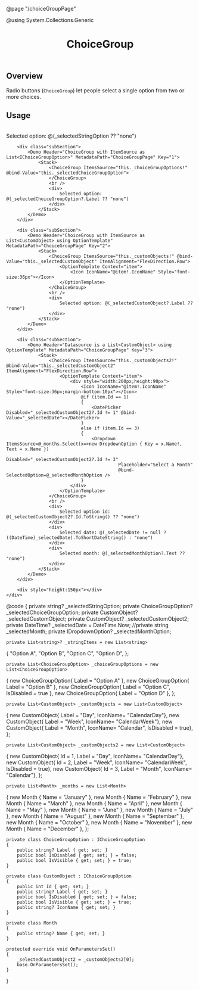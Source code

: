 ﻿@page "/choiceGroupPage"

@using System.Collections.Generic


<header class="root">
    <h1 class="title">ChoiceGroup</h1>
</header>
<div class="section" style="transition-delay: 0s;">
    <div id="overview" tabindex="-1">
        <h2 class="subHeading hiddenContent">Overview</h2>
    </div>
    <div class="content">
        <div class="ms-Markdown">
            <p>
                Radio buttons (<code class="root-363">ChoiceGroup</code>)&nbsp;let&nbsp;people&nbsp;select a single option from two or more choices.
            </p>
        </div>
    </div>
</div>
<div class="section" style="transition-delay: 0s;">
    <div id="overview" tabindex="-1">
        <h2 class="subHeading">Usage</h2>
    </div>
    <div>
        <div class="subSection">
            <Demo Header="ChoiceGroup with ItemSource as List<string>" MetadataPath="ChoiceGroupPage" Key="0">
                <Stack>
                    <ChoiceGroup ItemsSource="this._stringItems!" @bind-Value="this._selectedStringOption" Required="true">
                    </ChoiceGroup>
                    <br />
                    <div>
                        Selected option: @(_selectedStringOption ?? "none")
                    </div>
                </Stack>
            </Demo>
        </div>

        <div class="subSection">
            <Demo Header="ChoiceGroup with ItemSource as List<IChoiceGroupOption>" MetadataPath="ChoiceGroupPage" Key="1">
                <Stack>
                    <ChoiceGroup ItemsSource="this._choiceGroupOptions!" @bind-Value="this._selectedChoiceGroupOption">
                    </ChoiceGroup>
                    <br />
                    <div>
                        Selected option: @(_selectedChoiceGroupOption?.Label ?? "none")
                    </div>
                </Stack>
            </Demo>
        </div>

        <div class="subSection">
            <Demo Header="ChoiceGroup with ItemSource as List<CustomObject> using OptionTemplate" MetadataPath="ChoiceGroupPage" Key="2">
                <Stack>
                    <ChoiceGroup ItemsSource="this._customObjects!" @bind-Value="this._selectedCustomObject" ItemAlignment="FlexDirection.Row">
                        <OptionTemplate Context="item">
                            <Icon IconName="@item!.IconName" Style="font-size:36px"></Icon>
                        </OptionTemplate>
                    </ChoiceGroup>
                    <br />
                    <div>
                        Selected option: @(_selectedCustomObject?.Label ?? "none")
                    </div>
                </Stack>
            </Demo>
        </div>

        <div class="subSection">
            <Demo Header="Datasource is a List<CustomObject> using OptionTemplate" MetadataPath="ChoiceGroupPage" Key="3">
                <Stack>
                    <ChoiceGroup ItemsSource="this._customObjects2!" @bind-Value="this._selectedCustomObject2" ItemAlignment="FlexDirection.Row">
                        <OptionTemplate Context="item">
                            <div style="width:200px;height:90px">
                                <Icon IconName="@item!.IconName" Style="font-size:36px;margin-bottom:10px"></Icon>
                                @if (item.Id == 1)
                                {
                                    <DatePicker Disabled="_selectedCustomObject2?.Id != 1" @bind-Value="_selectedDate"></DatePicker>
                                }
                                else if (item.Id == 3)
                                {
                                    <Dropdown ItemsSource=@_months.Select(x=>new DropdownOption { Key = x.Name!, Text = x.Name })
                                              Disabled="_selectedCustomObject2?.Id != 3"
                                              Placeholder="Select a Month"
                                              @bind-SelectedOption=@_selectedMonthOption />
                                }
                            </div>
                        </OptionTemplate>
                    </ChoiceGroup>
                    <br />
                    <div>
                        Selected option id: @(_selectedCustomObject2?.Id.ToString() ?? "none")
                    </div>
                    <div>
                        Selected date: @(_selectedDate != null ? ((DateTime)_selectedDate).ToShortDateString() : "none")
                    </div>
                    <div>
                        Selected month: @(_selectedMonthOption?.Text ?? "none")
                    </div>
                </Stack>
            </Demo>
        </div>

        <div style="height:150px"></div>
    </div>
</div>


@code {
    private string? _selectedStringOption;
    private ChoiceGroupOption? _selectedChoiceGroupOption;
    private CustomObject? _selectedCustomObject;
    private CustomObject? _selectedCustomObject2;
    private DateTime? _selectedDate = DateTime.Now;
    //private string _selectedMonth;
    private IDropdownOption? _selectedMonthOption;

    private List<string>? _stringItems = new List<string>
{
        "Option A",
        "Option B",
        "Option C",
        "Option D",
    };

    private List<ChoiceGroupOption> _choiceGroupOptions = new List<ChoiceGroupOption>
{
        new ChoiceGroupOption{ Label = "Option A" },
        new ChoiceGroupOption{ Label = "Option B" },
        new ChoiceGroupOption{ Label = "Option C", IsDisabled = true },
        new ChoiceGroupOption{ Label = "Option D" },
    };

    private List<CustomObject> _customObjects = new List<CustomObject>
{
        new CustomObject{ Label = "Day", IconName= "CalendarDay"},
        new CustomObject{ Label = "Week", IconName= "CalendarWeek"},
        new CustomObject{ Label = "Month", IconName= "Calendar", IsDisabled = true},
    };

    private List<CustomObject> _customObjects2 = new List<CustomObject>
{
        new CustomObject{ Id = 1, Label = "Day", IconName= "CalendarDay"},
        new CustomObject{ Id = 2, Label = "Week", IconName= "CalendarWeek", IsDisabled = true},
        new CustomObject{ Id = 3, Label = "Month", IconName= "Calendar"},
    };

    private List<Month> _months = new List<Month>
{
        new Month { Name = "January" },
        new Month { Name = "February" },
        new Month { Name = "March" },
        new Month { Name = "April" },
        new Month { Name = "May" },
        new Month { Name = "June" },
        new Month { Name = "July" },
        new Month { Name = "August" },
        new Month { Name = "September" },
        new Month { Name = "October" },
        new Month { Name = "November" },
        new Month { Name = "December" },
    };

    private class ChoiceGroupOption : IChoiceGroupOption
    {
        public string? Label { get; set; }
        public bool IsDisabled { get; set; } = false;
        public bool IsVisible { get; set; } = true;
    }

    private class CustomObject : IChoiceGroupOption
    {
        public int Id { get; set; }
        public string? Label { get; set; }
        public bool IsDisabled { get; set; } = false;
        public bool IsVisible { get; set; } = true;
        public string? IconName { get; set; }
    }

    private class Month
    {
        public string? Name { get; set; }
    }

    protected override void OnParametersSet()
    {
        _selectedCustomObject2 = _customObjects2[0];
        base.OnParametersSet();
    }
}